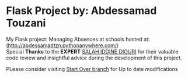 # Flask Project by: Abdessamad Touzani

My Flask project: Managing Absences at schools hosted at: (http://abdessamadtzn.pythonanywhere.com/)  
Special **Thanks** to the **EXPERT** [SALAH IDDINE DIOURI](https://github.com/diouri844) for their valuable code review and insightful advice during the development of this project. 

PLease consider visiting [Start Over branch](https://github.com/AbdessamadTzn/Flask-Project/tree/startover) for Up to date modifications


